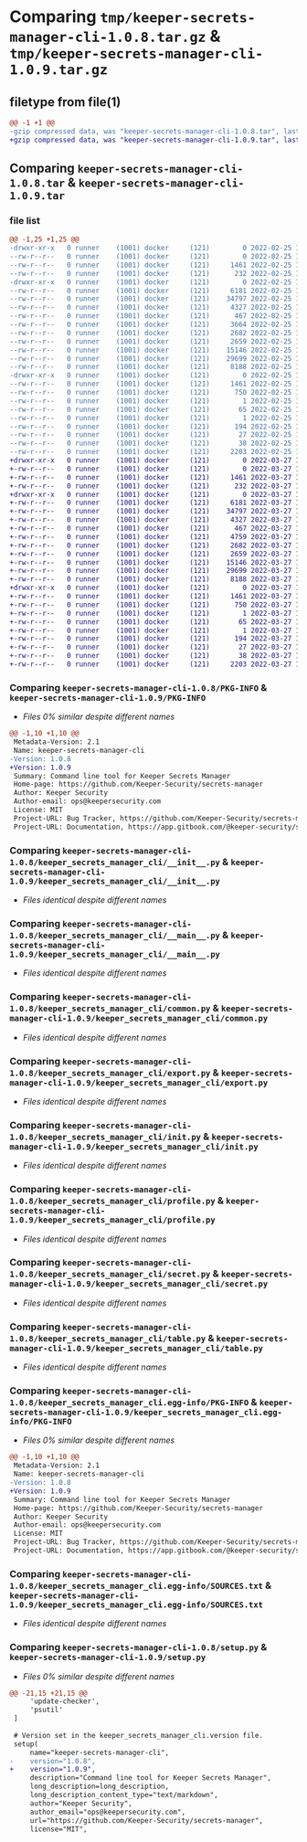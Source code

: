 # Comparing `tmp/keeper-secrets-manager-cli-1.0.8.tar.gz` & `tmp/keeper-secrets-manager-cli-1.0.9.tar.gz`

## filetype from file(1)

```diff
@@ -1 +1 @@
-gzip compressed data, was "keeper-secrets-manager-cli-1.0.8.tar", last modified: Fri Feb 25 17:21:20 2022, max compression
+gzip compressed data, was "keeper-secrets-manager-cli-1.0.9.tar", last modified: Sun Mar 27 19:55:51 2022, max compression
```

## Comparing `keeper-secrets-manager-cli-1.0.8.tar` & `keeper-secrets-manager-cli-1.0.9.tar`

### file list

```diff
@@ -1,25 +1,25 @@
-drwxr-xr-x   0 runner    (1001) docker     (121)        0 2022-02-25 17:21:20.061823 keeper-secrets-manager-cli-1.0.8/
--rw-r--r--   0 runner    (1001) docker     (121)        0 2022-02-25 17:21:01.000000 keeper-secrets-manager-cli-1.0.8/LICENSE
--rw-r--r--   0 runner    (1001) docker     (121)     1461 2022-02-25 17:21:20.061823 keeper-secrets-manager-cli-1.0.8/PKG-INFO
--rw-r--r--   0 runner    (1001) docker     (121)      232 2022-02-25 17:21:01.000000 keeper-secrets-manager-cli-1.0.8/README.md
-drwxr-xr-x   0 runner    (1001) docker     (121)        0 2022-02-25 17:21:20.061823 keeper-secrets-manager-cli-1.0.8/keeper_secrets_manager_cli/
--rw-r--r--   0 runner    (1001) docker     (121)     6181 2022-02-25 17:21:01.000000 keeper-secrets-manager-cli-1.0.8/keeper_secrets_manager_cli/__init__.py
--rw-r--r--   0 runner    (1001) docker     (121)    34797 2022-02-25 17:21:01.000000 keeper-secrets-manager-cli-1.0.8/keeper_secrets_manager_cli/__main__.py
--rw-r--r--   0 runner    (1001) docker     (121)     4327 2022-02-25 17:21:01.000000 keeper-secrets-manager-cli-1.0.8/keeper_secrets_manager_cli/common.py
--rw-r--r--   0 runner    (1001) docker     (121)      467 2022-02-25 17:21:01.000000 keeper-secrets-manager-cli-1.0.8/keeper_secrets_manager_cli/exception.py
--rw-r--r--   0 runner    (1001) docker     (121)     3664 2022-02-25 17:21:01.000000 keeper-secrets-manager-cli-1.0.8/keeper_secrets_manager_cli/exec.py
--rw-r--r--   0 runner    (1001) docker     (121)     2682 2022-02-25 17:21:01.000000 keeper-secrets-manager-cli-1.0.8/keeper_secrets_manager_cli/export.py
--rw-r--r--   0 runner    (1001) docker     (121)     2659 2022-02-25 17:21:01.000000 keeper-secrets-manager-cli-1.0.8/keeper_secrets_manager_cli/init.py
--rw-r--r--   0 runner    (1001) docker     (121)    15146 2022-02-25 17:21:01.000000 keeper-secrets-manager-cli-1.0.8/keeper_secrets_manager_cli/profile.py
--rw-r--r--   0 runner    (1001) docker     (121)    29699 2022-02-25 17:21:01.000000 keeper-secrets-manager-cli-1.0.8/keeper_secrets_manager_cli/secret.py
--rw-r--r--   0 runner    (1001) docker     (121)     8188 2022-02-25 17:21:01.000000 keeper-secrets-manager-cli-1.0.8/keeper_secrets_manager_cli/table.py
-drwxr-xr-x   0 runner    (1001) docker     (121)        0 2022-02-25 17:21:20.061823 keeper-secrets-manager-cli-1.0.8/keeper_secrets_manager_cli.egg-info/
--rw-r--r--   0 runner    (1001) docker     (121)     1461 2022-02-25 17:21:19.000000 keeper-secrets-manager-cli-1.0.8/keeper_secrets_manager_cli.egg-info/PKG-INFO
--rw-r--r--   0 runner    (1001) docker     (121)      750 2022-02-25 17:21:19.000000 keeper-secrets-manager-cli-1.0.8/keeper_secrets_manager_cli.egg-info/SOURCES.txt
--rw-r--r--   0 runner    (1001) docker     (121)        1 2022-02-25 17:21:19.000000 keeper-secrets-manager-cli-1.0.8/keeper_secrets_manager_cli.egg-info/dependency_links.txt
--rw-r--r--   0 runner    (1001) docker     (121)       65 2022-02-25 17:21:19.000000 keeper-secrets-manager-cli-1.0.8/keeper_secrets_manager_cli.egg-info/entry_points.txt
--rw-r--r--   0 runner    (1001) docker     (121)        1 2022-02-25 17:21:19.000000 keeper-secrets-manager-cli-1.0.8/keeper_secrets_manager_cli.egg-info/not-zip-safe
--rw-r--r--   0 runner    (1001) docker     (121)      194 2022-02-25 17:21:19.000000 keeper-secrets-manager-cli-1.0.8/keeper_secrets_manager_cli.egg-info/requires.txt
--rw-r--r--   0 runner    (1001) docker     (121)       27 2022-02-25 17:21:19.000000 keeper-secrets-manager-cli-1.0.8/keeper_secrets_manager_cli.egg-info/top_level.txt
--rw-r--r--   0 runner    (1001) docker     (121)       38 2022-02-25 17:21:20.061823 keeper-secrets-manager-cli-1.0.8/setup.cfg
--rw-r--r--   0 runner    (1001) docker     (121)     2203 2022-02-25 17:21:01.000000 keeper-secrets-manager-cli-1.0.8/setup.py
+drwxr-xr-x   0 runner    (1001) docker     (121)        0 2022-03-27 19:55:51.458314 keeper-secrets-manager-cli-1.0.9/
+-rw-r--r--   0 runner    (1001) docker     (121)        0 2022-03-27 19:55:26.000000 keeper-secrets-manager-cli-1.0.9/LICENSE
+-rw-r--r--   0 runner    (1001) docker     (121)     1461 2022-03-27 19:55:51.458314 keeper-secrets-manager-cli-1.0.9/PKG-INFO
+-rw-r--r--   0 runner    (1001) docker     (121)      232 2022-03-27 19:55:26.000000 keeper-secrets-manager-cli-1.0.9/README.md
+drwxr-xr-x   0 runner    (1001) docker     (121)        0 2022-03-27 19:55:51.458314 keeper-secrets-manager-cli-1.0.9/keeper_secrets_manager_cli/
+-rw-r--r--   0 runner    (1001) docker     (121)     6181 2022-03-27 19:55:26.000000 keeper-secrets-manager-cli-1.0.9/keeper_secrets_manager_cli/__init__.py
+-rw-r--r--   0 runner    (1001) docker     (121)    34797 2022-03-27 19:55:26.000000 keeper-secrets-manager-cli-1.0.9/keeper_secrets_manager_cli/__main__.py
+-rw-r--r--   0 runner    (1001) docker     (121)     4327 2022-03-27 19:55:26.000000 keeper-secrets-manager-cli-1.0.9/keeper_secrets_manager_cli/common.py
+-rw-r--r--   0 runner    (1001) docker     (121)      467 2022-03-27 19:55:26.000000 keeper-secrets-manager-cli-1.0.9/keeper_secrets_manager_cli/exception.py
+-rw-r--r--   0 runner    (1001) docker     (121)     4759 2022-03-27 19:55:26.000000 keeper-secrets-manager-cli-1.0.9/keeper_secrets_manager_cli/exec.py
+-rw-r--r--   0 runner    (1001) docker     (121)     2682 2022-03-27 19:55:26.000000 keeper-secrets-manager-cli-1.0.9/keeper_secrets_manager_cli/export.py
+-rw-r--r--   0 runner    (1001) docker     (121)     2659 2022-03-27 19:55:26.000000 keeper-secrets-manager-cli-1.0.9/keeper_secrets_manager_cli/init.py
+-rw-r--r--   0 runner    (1001) docker     (121)    15146 2022-03-27 19:55:26.000000 keeper-secrets-manager-cli-1.0.9/keeper_secrets_manager_cli/profile.py
+-rw-r--r--   0 runner    (1001) docker     (121)    29699 2022-03-27 19:55:26.000000 keeper-secrets-manager-cli-1.0.9/keeper_secrets_manager_cli/secret.py
+-rw-r--r--   0 runner    (1001) docker     (121)     8188 2022-03-27 19:55:26.000000 keeper-secrets-manager-cli-1.0.9/keeper_secrets_manager_cli/table.py
+drwxr-xr-x   0 runner    (1001) docker     (121)        0 2022-03-27 19:55:51.458314 keeper-secrets-manager-cli-1.0.9/keeper_secrets_manager_cli.egg-info/
+-rw-r--r--   0 runner    (1001) docker     (121)     1461 2022-03-27 19:55:50.000000 keeper-secrets-manager-cli-1.0.9/keeper_secrets_manager_cli.egg-info/PKG-INFO
+-rw-r--r--   0 runner    (1001) docker     (121)      750 2022-03-27 19:55:51.000000 keeper-secrets-manager-cli-1.0.9/keeper_secrets_manager_cli.egg-info/SOURCES.txt
+-rw-r--r--   0 runner    (1001) docker     (121)        1 2022-03-27 19:55:50.000000 keeper-secrets-manager-cli-1.0.9/keeper_secrets_manager_cli.egg-info/dependency_links.txt
+-rw-r--r--   0 runner    (1001) docker     (121)       65 2022-03-27 19:55:51.000000 keeper-secrets-manager-cli-1.0.9/keeper_secrets_manager_cli.egg-info/entry_points.txt
+-rw-r--r--   0 runner    (1001) docker     (121)        1 2022-03-27 19:55:50.000000 keeper-secrets-manager-cli-1.0.9/keeper_secrets_manager_cli.egg-info/not-zip-safe
+-rw-r--r--   0 runner    (1001) docker     (121)      194 2022-03-27 19:55:51.000000 keeper-secrets-manager-cli-1.0.9/keeper_secrets_manager_cli.egg-info/requires.txt
+-rw-r--r--   0 runner    (1001) docker     (121)       27 2022-03-27 19:55:51.000000 keeper-secrets-manager-cli-1.0.9/keeper_secrets_manager_cli.egg-info/top_level.txt
+-rw-r--r--   0 runner    (1001) docker     (121)       38 2022-03-27 19:55:51.458314 keeper-secrets-manager-cli-1.0.9/setup.cfg
+-rw-r--r--   0 runner    (1001) docker     (121)     2203 2022-03-27 19:55:26.000000 keeper-secrets-manager-cli-1.0.9/setup.py
```

### Comparing `keeper-secrets-manager-cli-1.0.8/PKG-INFO` & `keeper-secrets-manager-cli-1.0.9/PKG-INFO`

 * *Files 0% similar despite different names*

```diff
@@ -1,10 +1,10 @@
 Metadata-Version: 2.1
 Name: keeper-secrets-manager-cli
-Version: 1.0.8
+Version: 1.0.9
 Summary: Command line tool for Keeper Secrets Manager
 Home-page: https://github.com/Keeper-Security/secrets-manager
 Author: Keeper Security
 Author-email: ops@keepersecurity.com
 License: MIT
 Project-URL: Bug Tracker, https://github.com/Keeper-Security/secrets-manager/issues
 Project-URL: Documentation, https://app.gitbook.com/@keeper-security/s/secrets-manager/secrets-manager/secrets-manager-command-line-interface
```

### Comparing `keeper-secrets-manager-cli-1.0.8/keeper_secrets_manager_cli/__init__.py` & `keeper-secrets-manager-cli-1.0.9/keeper_secrets_manager_cli/__init__.py`

 * *Files identical despite different names*

### Comparing `keeper-secrets-manager-cli-1.0.8/keeper_secrets_manager_cli/__main__.py` & `keeper-secrets-manager-cli-1.0.9/keeper_secrets_manager_cli/__main__.py`

 * *Files identical despite different names*

### Comparing `keeper-secrets-manager-cli-1.0.8/keeper_secrets_manager_cli/common.py` & `keeper-secrets-manager-cli-1.0.9/keeper_secrets_manager_cli/common.py`

 * *Files identical despite different names*

### Comparing `keeper-secrets-manager-cli-1.0.8/keeper_secrets_manager_cli/export.py` & `keeper-secrets-manager-cli-1.0.9/keeper_secrets_manager_cli/export.py`

 * *Files identical despite different names*

### Comparing `keeper-secrets-manager-cli-1.0.8/keeper_secrets_manager_cli/init.py` & `keeper-secrets-manager-cli-1.0.9/keeper_secrets_manager_cli/init.py`

 * *Files identical despite different names*

### Comparing `keeper-secrets-manager-cli-1.0.8/keeper_secrets_manager_cli/profile.py` & `keeper-secrets-manager-cli-1.0.9/keeper_secrets_manager_cli/profile.py`

 * *Files identical despite different names*

### Comparing `keeper-secrets-manager-cli-1.0.8/keeper_secrets_manager_cli/secret.py` & `keeper-secrets-manager-cli-1.0.9/keeper_secrets_manager_cli/secret.py`

 * *Files identical despite different names*

### Comparing `keeper-secrets-manager-cli-1.0.8/keeper_secrets_manager_cli/table.py` & `keeper-secrets-manager-cli-1.0.9/keeper_secrets_manager_cli/table.py`

 * *Files identical despite different names*

### Comparing `keeper-secrets-manager-cli-1.0.8/keeper_secrets_manager_cli.egg-info/PKG-INFO` & `keeper-secrets-manager-cli-1.0.9/keeper_secrets_manager_cli.egg-info/PKG-INFO`

 * *Files 0% similar despite different names*

```diff
@@ -1,10 +1,10 @@
 Metadata-Version: 2.1
 Name: keeper-secrets-manager-cli
-Version: 1.0.8
+Version: 1.0.9
 Summary: Command line tool for Keeper Secrets Manager
 Home-page: https://github.com/Keeper-Security/secrets-manager
 Author: Keeper Security
 Author-email: ops@keepersecurity.com
 License: MIT
 Project-URL: Bug Tracker, https://github.com/Keeper-Security/secrets-manager/issues
 Project-URL: Documentation, https://app.gitbook.com/@keeper-security/s/secrets-manager/secrets-manager/secrets-manager-command-line-interface
```

### Comparing `keeper-secrets-manager-cli-1.0.8/keeper_secrets_manager_cli.egg-info/SOURCES.txt` & `keeper-secrets-manager-cli-1.0.9/keeper_secrets_manager_cli.egg-info/SOURCES.txt`

 * *Files identical despite different names*

### Comparing `keeper-secrets-manager-cli-1.0.8/setup.py` & `keeper-secrets-manager-cli-1.0.9/setup.py`

 * *Files 0% similar despite different names*

```diff
@@ -21,15 +21,15 @@
     'update-checker',
     'psutil'
 ]
 
 # Version set in the keeper_secrets_manager_cli.version file.
 setup(
     name="keeper-secrets-manager-cli",
-    version="1.0.8",
+    version="1.0.9",
     description="Command line tool for Keeper Secrets Manager",
     long_description=long_description,
     long_description_content_type="text/markdown",
     author="Keeper Security",
     author_email="ops@keepersecurity.com",
     url="https://github.com/Keeper-Security/secrets-manager",
     license="MIT",
```

